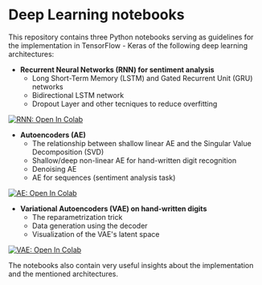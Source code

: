 # Deep Learning notebooks

This repository contains three Python notebooks serving as guidelines for the implementation in TensorFlow - Keras of the following deep learning architectures:
- **Recurrent Neural Networks (RNN) for sentiment analysis** 
  - Long Short-Term Memory (LSTM) and Gated Recurrent Unit (GRU) networks
  - Bidirectional LSTM network
  - Dropout Layer and other tecniques to reduce overfitting

<a target="_blank" href="https://colab.research.google.com/github/silviapoletti/Deep_Learning_notebooks/blob/bb07ef04ec38c805b0c79cef6d594db4dba66e16/recurrent_neural_networks.ipynb">
  <img src="https://colab.research.google.com/assets/colab-badge.svg" alt="RNN: Open In Colab"/>
</a>

- **Autoencoders (AE)** 
  - The relationship between shallow linear AE and the Singular Value Decomposition (SVD)
  - Shallow/deep non-linear AE for hand-written digit recognition
  - Denoising AE
  - AE for sequences (sentiment analysis task)

<a target="_blank" href="https://colab.research.google.com/github/silviapoletti/Deep_Learning_notebooks/blob/bb07ef04ec38c805b0c79cef6d594db4dba66e16/autoencoders.ipynb">
  <img src="https://colab.research.google.com/assets/colab-badge.svg" alt="AE: Open In Colab"/>
</a>

- **Variational Autoencoders (VAE) on hand-written digits** 
  - The reparametrization trick
  - Data generation using the decoder
  - Visualization of the VAE's latent space

<a target="_blank" href="https://colab.research.google.com/github/silviapoletti/Deep_Learning_notebooks/blob/bb07ef04ec38c805b0c79cef6d594db4dba66e16/variational_autoencoders.ipynb">
  <img src="https://colab.research.google.com/assets/colab-badge.svg" alt="VAE: Open In Colab"/>
</a>

The notebooks also contain very useful insights about the implementation and the mentioned architectures.
